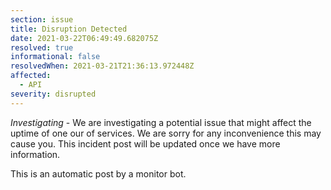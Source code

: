 ```yaml
---
section: issue
title: Disruption Detected
date: 2021-03-22T06:49:49.682075Z
resolved: true
informational: false
resolvedWhen: 2021-03-21T21:36:13.972448Z
affected:
  - API
severity: disrupted
---
```

*Investigating* - We are investigating a potential issue that might affect the uptime of one our of services. We are sorry for any inconvenience this may cause you. This incident post will be updated once we have more information.

This is an automatic post by a monitor bot.
        